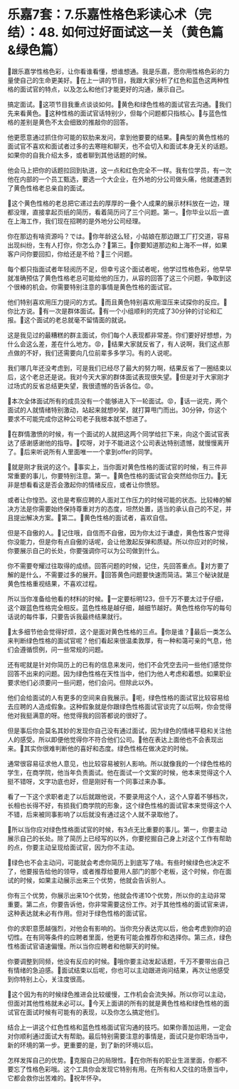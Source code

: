 # 乐嘉7套：7.乐嘉性格色彩读心术（完结）：48. 如何过好面试这一关（黄色篇&绿色篇）

🎼跟乐嘉学性格色彩，让你看谁看懂，想谁想通。我是乐嘉，愿你用性格色彩的力量使自己的生命更美好。🎼在上一讲的节目，我跟大家分析了红色和蓝色这两种性格的面试官的特点，以及怎么和他们才能更好的沟通，展示自己。

搞定面试。🎼这项节目我重点谈谈如何。🎼黄色和绿色性格的面试官去沟通。🎼我们先来看黄色。🎼这种性格的面试官话特别少，但每个问题都只指核心。🎼与蓝色性格的差别是黄色不太会细致的推敲你的回答。

他更愿意通过抓住你可能的软肋来发问，拿到他要要的结果。🎼典型的黄色性格的面试官不喜欢和面试者过多的去寒暄和聊天，也不会切入和面试本身无关的话题。如果你的自我介绍太多，或者聊到其他话题的时候。

他会马上把你的话题拉回到轨道，这一点和红色完全不一样。我有位学员，有一次他在内部的一个员工甄选，要选一个大企业，在外地的分公司做头痛，他就遭遇到了黄色性格老总亲自的面试。

🎼这个黄色性格的老总把它递过去的厚厚的一叠个人成果的展示材料放在一边，理都没理，直接拿起页纸的简历，看着简历问了三个问题。第一。🎼你毕业以后一直在上海工作，我们现在招聘的是外地分公司经理。

你在那边有啥资源吗？では。🎼你年龄这么轻，小姑娘在那边跟工厂打交道，容易出现纠纷，生有人打你，你怎么办？🎼第三。🎼你要知道那边和上海不一样，如果客户问你要回扣，你给还是不给？🎼三个问题。

每个都只指面试者年轻阅历不足，但幸亏这个面试者呢，他学过性格色彩，他早早就准确预估了黄色性格老总可能给他的压力，从容的回答了这三个问题，争取到这个很棒的机会。你需要特别注意的事情是黄色性格的面试官。

他们特别喜欢用压力提问的方式。🎼而且黄色特别喜欢用湿压来试探你的反应。🎼你比方说。🎼有一次是群体面试。🎼有一个小组顺利的完成了30分钟的讨论和汇报。🎼这个面试的老总就毫不留情面的就说。

这是我见过的最糟糕的群主面试，你们每个人表现都非常差。你们要好好想想，为什么会这么差，差在什么地方。😡，🎼结果大家就反省了，有人说啊，我们这点那点做的不好，我们还需要向几位前辈多多学习。有的人说呢。

我们哪几年还没考虑到，可是我们已经尽了最大的努力啊，结果反省了一圈结束以后，这个老总还是说。我对今天大家的群体面试表现很失望。🎼但是对于大家刚才过场式的反省总结更失望，我很遗憾的告诉各位。😡。

🎼本次全体面试所有的成员没有一个能够进入下一轮面试。😡，🎼话一说完，两个面试的人就情绪特别激动，站起来就想吵架，就打算甩门而出。30分钟，你这个要求不可能完成你这种公司老子我根本就不想进了。

🎼在群情激愤的时候，有一个面试的人就把这两个同学给拦下来，向这个面试官表达了感谢感谢他的指导。🎼哎呀，对于不能进这个公司表达特别遗憾，就慢慢离开了。🎼后来听说所有人里面唯一一个拿到offer的同学。

🎼就是刚才我说的这个。🎼事实上，当你面对黄色性格的面试官的时候，有三件非常重要的事儿，你要特别注意。第一。🎼黄色性格的面试官会突然给你压力。🎼无非是想看看这是否会激起你的情绪反应，或者让你愤怒。

或者让你惶恐。这也是考察应聘的人面对工作压力的时候可能的状态。比较棒的解决方法是你需要始终保持尊重对方的态度，坦然处置，适当的承认自己的不足，并且提出解决方案。🎼第二。🎼黄色性格的面试者，喜欢自信。

但是不自傲的人。🎼记住哦，自信而不自傲，因为你太过于谦虚，黄色性客户觉得你没能力，但是你有点自傲的话呢，会让他激起反弹和质疑。所以你应对的时候，你要展示自己的长处，你要强调你可以为公司做到什么。

你不需要夸耀过往取得的成绩。回答问题的时候，记住，先回答重点。🎼对方要了解的是什么，不需要过多的展开。🎼回答黄色问题要快速而简洁。第三个秘诀就是黄色性格重视结果，不喜欢过程。

所以当你准备给他看的材料的时候。🎼一定要标明123，但千万不要太过于仔细，这个跟蓝色性格完全相反。蓝色性格是越仔细，越细节越好。黄色性格你写的每句话说的每件事，只要告诉我最终结果就行。

🎼太多细节他会觉得好烦，这个是面对黄色性格的三点。🎼你是谁？🎼最后一类怎么来判断绿色性格的面试官呢？他们看起来很温柔敦厚，有一种和蔼可亲的气息，他们会遵循惯例，问一些常规的问题。

还有呢就是针对你简历上的已有的信息来发问，他们不会凭空去问一些他们感觉你回答不出来的问题。因为绿色性格在天性当中，他们为他人考虑和着想。如果职业要求他们必须要问一些问题，他们会问。但除此以外。

他们会给面试的人有更多的空间来自我展示。🎼呃，绿色性格的面试官比较容易给去应聘的人造成假象。这种假象就是你跟绿色性格面试官谈完了以后啊，你会觉得他对我挺满意的呀。他觉得我的回答都说的很好了。

但是事后你会莫名其妙的发现你自己没有通过面试，因为绿色的情绪平稳和关注他人的感受。所以即便他觉得你不符合他们公司。🎼他在表达上面他也不会表现出来。🎼其实你很难判断他的喜好和态度。绿色性格在做决定的时候。

通常很容易征求他人意见，也比较容易被别人影响。所以就像我的一个绿色性格的学生，在商学院，他当年负责面试。他在面试一个文案的时候，他本来觉得这个人挺不错呀，文字功底也好，但是刚好有一个同事过来办事。

看了一下这个求职者走了以后就跟他说，不要录用这个人，这个人穿着不够档次，长相也长得不好，有损我们商学院的形象，这个绿色性格的面试官本来觉得这个人不错，后来被同事影响了以后就没有通过这个人就不录取他了。

🎼所以当你应对绿色性格面试官的时候，有3点无比重要的事儿。第一，你要主动展示自己的长处。除了简历上已经写的以外，你要挖掘自己身上对这个工作有帮助的点，你要主动呈现给面试官，因为你不主动。

🎼绿色也不会主动问，可能就会考虑你简历上到底写了啥。有些时候绿色也决定不了，他要报告给他的领导，或者推荐给要用人部门的那个老板，这个时候，你在面试的时候，如果主动展示出来三个优势，他就会告诉别人。

你有三个优势，你展示出来10个优势，他就会传递10个优势，所以你的主动非常重要。第二点，你要告诉他，你非常需要这份工作。对于其他性格的面试官来讲，这种表达就未必有作用。但对于绿色性格的面试官。

你的求职意愿越强烈，对他会有影响的。当你充分表达完以后，他会考虑到你的迫切性。在有同等条件的应聘者里面，他更有可能会推荐你和选择你。第三点，绿色性格面试官语速偏慢。所以当你应聘者和他聊天的时候。

你要调整到同频，他没有反应的时候。🎼哦你要主动发起话题，千万不要带出自己有情绪的急迫感。🎼面试结束以后呢，你也可以主动跟进询问结果，再次让他感受到你特别上心，关注度很高。

🎼这个因为有的时候绿色推进会比较缓慢，工作机会会流失掉。所以你可以主动，但面对其他性格就未必可以。🎼今天上面讲的所有的就是黄色性格和绿色性格的面试官在面试时候有可能有的表现，以及你怎么搞定他们。

结合上一讲这个红色性格和蓝色性格面试官沟通的技巧。如果你善加运用，一定会对你顺利通过面试大有帮助。最后特别需要注意的事情是，面试只是你职场当中，新的环境的第一步。更重要的是，到了新的环境以后。

怎样发挥自己的优势。🎼克服自己的局限性。🎼在你所有的职业生涯里面，你都不要忘了性格色彩哦。这个工具你会发现它特别有用。在所有和人交往的场景当中，它都会救你出苦难的。🎼祝年怀孕。

